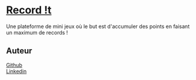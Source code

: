 # [Record !t](https://recordit.games/)
Une plateforme de mini jeux où le but est d'accumuler des points en faisant un maximum de records !



## Auteur
[Github](https://github.com/Zararthustra)  
[Linkedin](https://www.linkedin.com/in/mayerarthur)
